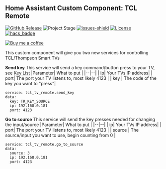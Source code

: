 
  
## Home Assistant Custom Component: TCL Remote

[![GitHub Release][releases-shield]][releases]
![Project Stage][project-stage-shield]
[![issues-shield]](issues)
[![License][license-shield]](LICENSE.md)
[![hacs_badge][hacs-custom-shield]][hacs]

[![Buy me a coffee][buymeacoffee-shield]][buymeacoffee]

This custom component will give you two new services for controlling TCL/Thompson Smart TVs

**Send key**
This service will send a key command/button press to your TV, see [Key List](KEYS.md)
|Parameter| What to put |
|--|--|
| ip| Your TVs IP address|
| port| The port your TV listens to, most likely 4123 |
| key | The code of the key you want to "press"|
```  
service: tcl_tv_remote.send_key
data:
  key: TR_KEY_SOURCE
  ip: 192.168.0.181
  port: 4123

```  
**Go to source**
This service will send the key presses needed for changing the input/source
|Parameter| What to put |
|--|--|
| ip| Your TVs IP address|
| port| The port your TV listens to, most likely 4123 |
| source | The source/input you want to use, begin counting from 0  |

```
service: tcl_tv_remote.go_to_source
data:
  source: 3
  ip: 192.168.0.181
  port: 4123

```

[releases-shield]: https://img.shields.io/github/release/popeen/Home-Assistant-Custom-Component-TCL-Remote.svg
[releases]: https://github.com/popeen/Home-Assistant-Custom-Component-TCL-Remote/releases
[project-stage-shield]: https://img.shields.io/badge/project%20stage-ready%20for%20use-green.svg
[issues-shield]: https://img.shields.io/github/issues-raw/popeen/Home-Assistant-Custom-Component-TCL-Remote.svg
[license-shield]: https://img.shields.io/github/license/popeen/Home-Assistant-Custom-Component-TCL-Remote.svg
[hacs-custom-shield]: https://img.shields.io/badge/HACS-Custom-orange.svg
[hacs]: https://github.com/custom-components/hacs
[buymeacoffee-shield]: https://www.buymeacoffee.com/assets/img/guidelines/download-assets-sm-2.svg
[buymeacoffee]: https://www.buymeacoffee.com/popeen